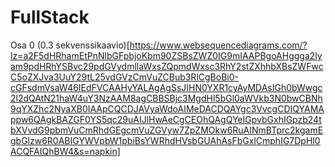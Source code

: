 # FullStack
Osa 0
(0.3 sekvenssikaavio)[https://www.websequencediagrams.com/?lz=a2F5dHRhamEtPnNlbGFpbjoKbm90ZSBsZWZ0IG9mIAAPBgoAHggga2lyam9pdHRhYSBvc29pdGVydmllaWxsZQpmdWxsc3RhY2stZXhhbXBsZWFwcC5oZXJva3UuY29tL25vdGVzCmVuZCBub3RlCgBoBi0-cGFsdmVsaW46IEdFVCAAHyYALAgAgSsJIHN0YXR1cyAyMDAsIGh0bWwgc2l2dQAtN21haW4uY3NzAAM8agCBBSBjc3MgdHl5bGl0aWVkb3N0bwCBNh9qYXZhc2NyaXB0IAApCQCDJAVyaWdoAIMeDACDQAYgc3VvcgCDIQYAMAppw6QAgkBAZGF0YS5qc29uAIJlHwAeCgCEOhQAgQYeIGpvbGxhIGpzb24tbXVvdG9pbmVuCmRhdGEgcmVuZGVyw7ZpZMOkw6RuAINmBTprc2kgamEgbGlzw6R0ABIGYWVpbW1pbiBsYWRhdHVsbGUAhAsFbGxlCmphIG7DpHl0ACQFAIQhBW4&s=napkin]
